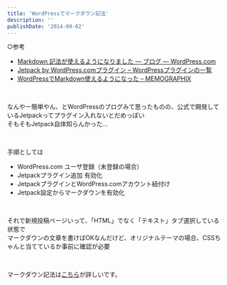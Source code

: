 ```yaml
---
title: 'WordPressでマークダウン記法'
description: ''
publishDate: '2014-09-02'
---
```


<p>○参考</p>
<ul>
<li><a href="http://ja.blog.wordpress.com/2013/11/20/markdown/">Markdown 記法が使えるようになりました — ブログ — WordPress.com</a></li>
<li><a href="http://www.adminweb.jp/wordpress-plugin/list/index28.html">Jetpack by WordPress.comプラグイン – WordPressプラグインの一覧</a></li>
<li><a href="http://memo.sanographix.net/post/81360105149">WordPressでMarkdown使えるようになった – MEMOGRAPHIX</a></li>
</ul>
<p>&nbsp;</p>
<p>なんやー簡単やん、とWordPressのブログみて思ったものの、公式で開発しているJetpackってプラグイン入れないとだめっぽい<br>
そもそもJetpack自体知らんかった…</p>
<p>&nbsp;</p>
<p>手順としては</p>
<ul>
<li>WordPress.com ユーザ登録（未登録の場合）</li>
<li>Jetpackプラグイン追加 有効化</li>
<li>JetpackプラグインとWordPress.comアカウント紐付け</li>
<li>Jetpack設定からマークダウンを有効化</li>
</ul>
<p>&nbsp;</p>
<p>それで新規投稿ページいって、「HTML」でなく「テキスト」タブ選択している状態で<br>
マークダウンの文章を書けばOKなんだけど、オリジナルテーマの場合、CSSちゃんと当てているか事前に確認が必要</p>
<p>&nbsp;</p>
<p>マークダウン記法は<a href="http://kojika17.com/2013/01/starting-markdown.html">こちら</a>が詳しいです。</p>

